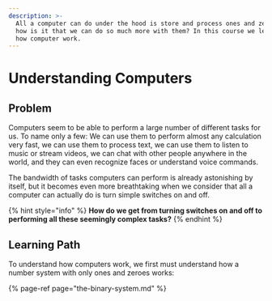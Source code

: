 ```yaml
---
description: >-
  All a computer can do under the hood is store and process ones and zeroes. So
  how is it that we can do so much more with them? In this course we learn about
  how computer work.
---
```


# Understanding Computers

## Problem

Computers seem to be able to perform a large number of different tasks for us. To name only a few: We can use them to perform almost any calculation very fast, we can use them to process text, we can use them to listen to music or stream videos, we can chat with other people anywhere in the world, and they can even recognize faces or understand voice commands.

The bandwidth of tasks computers can perform is already astonishing by itself, but it becomes even more breathtaking when we consider that all a computer can actually do is turn simple switches on and off. 

{% hint style="info" %}
**How do we get from turning switches on and off to performing all these seemingly complex tasks?**
{% endhint %}

## Learning Path

To understand how computers work, we first must understand how a number system with only ones and zeroes works:

{% page-ref page="the-binary-system.md" %}



